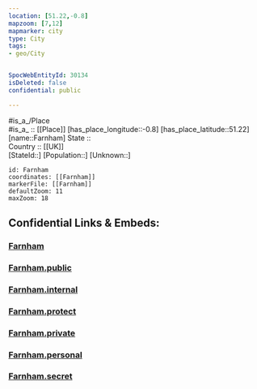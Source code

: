 ```yaml
---
location: [51.22,-0.8] 
mapzoom: [7,12] 
mapmarker: city 
type: City
tags:
- geo/City


SpocWebEntityId: 30134
isDeleted: false
confidential: public

---
```

#is_a_/Place  
#is_a_ :: [[Place]] 
[has_place_longitude::-0.8] 
[has_place_latitude::51.22] 
[name::Farnham] 
State ::  
Country :: [[UK]]  
[StateId::] 
[Population::] 
[Unknown::] 


```leaflet
id: Farnham
coordinates: [[Farnham]] 
markerFile: [[Farnham]] 
defaultZoom: 11 
maxZoom: 18
```


## Confidential Links & Embeds: 

### [Farnham](/_Standards/Earth/Continent/Europe/Europe~North/UK/England/Regions~England/South_East_England/Surrey,County/cities~Surrey/Waverley/cities~Waverley/Farnham.md) 

### [Farnham.public](/_public/Earth/Continent/Europe/Europe~North/UK/England/Regions~England/South_East_England/Surrey,County/cities~Surrey/Waverley/cities~Waverley/Farnham.public.md) 

### [Farnham.internal](/_internal/Earth/Continent/Europe/Europe~North/UK/England/Regions~England/South_East_England/Surrey,County/cities~Surrey/Waverley/cities~Waverley/Farnham.internal.md) 

### [Farnham.protect](/_protect/Earth/Continent/Europe/Europe~North/UK/England/Regions~England/South_East_England/Surrey,County/cities~Surrey/Waverley/cities~Waverley/Farnham.protect.md) 

### [Farnham.private](/_private/Earth/Continent/Europe/Europe~North/UK/England/Regions~England/South_East_England/Surrey,County/cities~Surrey/Waverley/cities~Waverley/Farnham.private.md) 

### [Farnham.personal](/_personal/Earth/Continent/Europe/Europe~North/UK/England/Regions~England/South_East_England/Surrey,County/cities~Surrey/Waverley/cities~Waverley/Farnham.personal.md) 

### [Farnham.secret](/_secret/Earth/Continent/Europe/Europe~North/UK/England/Regions~England/South_East_England/Surrey,County/cities~Surrey/Waverley/cities~Waverley/Farnham.secret.md)

